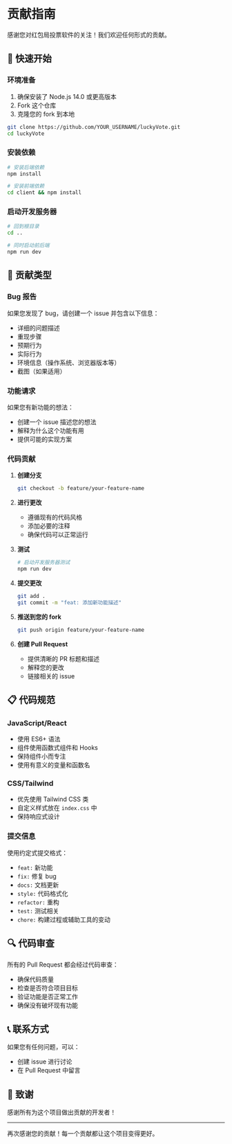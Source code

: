# 贡献指南

感谢您对红包局投票软件的关注！我们欢迎任何形式的贡献。

## 🚀 快速开始

### 环境准备

1. 确保安装了 Node.js 14.0 或更高版本
2. Fork 这个仓库
3. 克隆您的 fork 到本地

```bash
git clone https://github.com/YOUR_USERNAME/luckyVote.git
cd luckyVote
```

### 安装依赖

```bash
# 安装后端依赖
npm install

# 安装前端依赖
cd client && npm install
```

### 启动开发服务器

```bash
# 回到根目录
cd ..

# 同时启动前后端
npm run dev
```

## 📝 贡献类型

### Bug 报告

如果您发现了 bug，请创建一个 issue 并包含以下信息：

- 详细的问题描述
- 重现步骤
- 预期行为
- 实际行为
- 环境信息（操作系统、浏览器版本等）
- 截图（如果适用）

### 功能请求

如果您有新功能的想法：

- 创建一个 issue 描述您的想法
- 解释为什么这个功能有用
- 提供可能的实现方案

### 代码贡献

1. **创建分支**
   ```bash
   git checkout -b feature/your-feature-name
   ```

2. **进行更改**
   - 遵循现有的代码风格
   - 添加必要的注释
   - 确保代码可以正常运行

3. **测试**
   ```bash
   # 启动开发服务器测试
   npm run dev
   ```

4. **提交更改**
   ```bash
   git add .
   git commit -m "feat: 添加新功能描述"
   ```

5. **推送到您的 fork**
   ```bash
   git push origin feature/your-feature-name
   ```

6. **创建 Pull Request**
   - 提供清晰的 PR 标题和描述
   - 解释您的更改
   - 链接相关的 issue

## 📋 代码规范

### JavaScript/React

- 使用 ES6+ 语法
- 组件使用函数式组件和 Hooks
- 保持组件小而专注
- 使用有意义的变量和函数名

### CSS/Tailwind

- 优先使用 Tailwind CSS 类
- 自定义样式放在 `index.css` 中
- 保持响应式设计

### 提交信息

使用约定式提交格式：

- `feat:` 新功能
- `fix:` 修复 bug
- `docs:` 文档更新
- `style:` 代码格式化
- `refactor:` 重构
- `test:` 测试相关
- `chore:` 构建过程或辅助工具的变动

## 🔍 代码审查

所有的 Pull Request 都会经过代码审查：

- 确保代码质量
- 检查是否符合项目目标
- 验证功能是否正常工作
- 确保没有破坏现有功能

## 📞 联系方式

如果您有任何问题，可以：

- 创建 issue 进行讨论
- 在 Pull Request 中留言

## 🙏 致谢

感谢所有为这个项目做出贡献的开发者！

---

再次感谢您的贡献！每一个贡献都让这个项目变得更好。